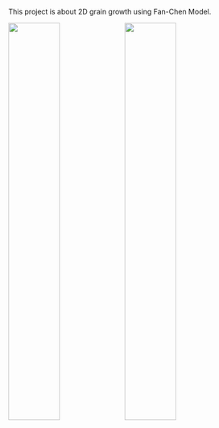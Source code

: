 This project is about 2D grain growth using Fan-Chen Model.

<p float="left">
  <img src="https://github.com/user-attachments/assets/93a4dfc2-5030-4d28-b9a2-c7c71c89886e" width="45%" />
  <img src="https://github.com/user-attachments/assets/9b0da503-35a4-45ef-a3a2-5a63dd02c20a" width="45%" />
</p>


